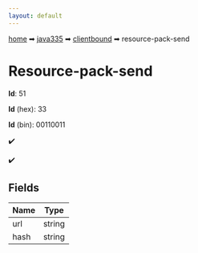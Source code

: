 ```yaml
---
layout: default
---
```


[home](/) ➡ [java335](/protocol/java335) ➡ [clientbound](/protocol/java335/clientbound) ➡ resource-pack-send

# Resource-pack-send

**Id**: 51

**Id** (hex): 33

**Id** (bin): 00110011

✔️

✔️

## Fields

Name | Type
---|---
url | string
hash | string

